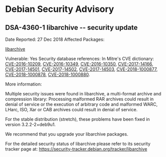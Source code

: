 
Debian Security Advisory
========================


DSA-4360-1 libarchive -- security update
----------------------------------------



Date Reported:
27 Dec 2018
Affected Packages:

[libarchive](https://packages.debian.org/src:libarchive)

Vulnerable:
Yes
Security database references:
In Mitre's CVE dictionary: [CVE-2016-10209](https://security-tracker.debian.org/tracker/CVE-2016-10209), [CVE-2016-10349](https://security-tracker.debian.org/tracker/CVE-2016-10349), [CVE-2016-10350](https://security-tracker.debian.org/tracker/CVE-2016-10350), [CVE-2017-14166](https://security-tracker.debian.org/tracker/CVE-2017-14166), [CVE-2017-14501](https://security-tracker.debian.org/tracker/CVE-2017-14501), [CVE-2017-14502](https://security-tracker.debian.org/tracker/CVE-2017-14502), [CVE-2017-14503](https://security-tracker.debian.org/tracker/CVE-2017-14503), [CVE-2018-1000877](https://security-tracker.debian.org/tracker/CVE-2018-1000877), [CVE-2018-1000878](https://security-tracker.debian.org/tracker/CVE-2018-1000878), [CVE-2018-1000880](https://security-tracker.debian.org/tracker/CVE-2018-1000880).  

More information:

Multiple security issues were found in libarchive, a multi-format archive
and compression library: Processing malformed RAR archives could result
in denial of service or the execution of arbitrary code and malformed
WARC, LHarc, ISO, Xar or CAB archives could result in denial of service.


For the stable distribution (stretch), these problems have been fixed in
version 3.2.2-2+deb9u1.


We recommend that you upgrade your libarchive packages.


For the detailed security status of libarchive please refer to
its security tracker page at:
<https://security-tracker.debian.org/tracker/libarchive>





